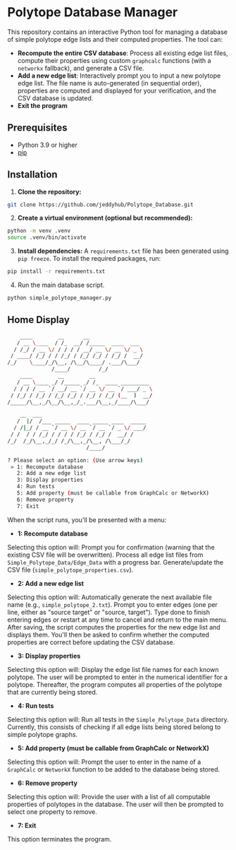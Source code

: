 # Polytope Database Manager

This repository contains an interactive Python tool for managing a database of simple polytope edge lists and their computed properties. The tool can:

- **Recompute the entire CSV database**: Process all existing edge list files, compute their properties using custom `graphcalc` functions (with a `networkx` fallback), and generate a CSV file.
- **Add a new edge list**: Interactively prompt you to input a new polytope edge list. The file name is auto-generated (in sequential order), properties are computed and displayed for your verification, and the CSV database is updated.
- **Exit the program**

## Prerequisites

- Python 3.9 or higher
- [pip](https://pip.pypa.io/en/stable/)

## Installation

1. **Clone the repository:**
```bash
git clone https://github.com/jeddyhub/Polytope_Database.git
```

2. **Create a virtual environment (optional but recommended):**
```bash
python -m venv .venv
source .venv/bin/activate
```

3. **Install dependencies:**
A `requirements.txt` file has been generated using `pip freeze`. To install the required packages, run:
```bash
pip install -r requirements.txt
```

4. Run the main database script.
```bash
python simple_polytope_manager.py
```

## Home Display
```bash
    ____        __      __
   / __ \____  / /_  __/ /_____  ____  ___
  / /_/ / __ \/ / / / / __/ __ \/ __ \/ _ \
 / ____/ /_/ / / /_/ / /_/ /_/ / /_/ /  __/
/_/    \____/_/\__, /\__/\____/ .___/\___/
              /____/         /_/
    ____        __        __
   / __ \____ _/ /_____ _/ /_  ____ _________
  / / / / __ `/ __/ __ `/ __ \/ __ `/ ___/ _ \
 / /_/ / /_/ / /_/ /_/ / /_/ / /_/ (__  )  __/
/_____/\__,_/\__/\__,_/_.___/\__,_/____/\___/

    __  ___
   /  |/  /___ _____  ____ _____ ____  _____
  / /|_/ / __ `/ __ \/ __ `/ __ `/ _ \/ ___/
 / /  / / /_/ / / / / /_/ / /_/ /  __/ /
/_/  /_/\__,_/_/ /_/\__,_/\__, /\___/_/
                         /____/

? Please select an option: (Use arrow keys)
 » 1: Recompute database
   2: Add a new edge list
   3: Display properties
   4: Run tests
   5: Add property (must be callable from GraphCalc or NetworkX)
   6: Remove property
   7: Exit

```

When the script runs, you'll be presented with a menu:
- **1: Recompute database**

Selecting this option will:
Prompt you for confirmation (warning that the existing CSV file will be overwritten). Process all edge list files from `Simple_Polytope_Data/Edge_Data` with a progress bar. Generate/update the CSV file (`simple_polytope_properties.csv`).

- **2: Add a new edge list**

Selecting this option will:
Automatically generate the next available file name (e.g., `simple_polytope_2.txt`).
Prompt you to enter edges (one per line, either as "source target" or "source, target").
Type done to finish entering edges or restart at any time to cancel and return to the main menu. After saving, the script computes the properties for the new edge list and displays them. You'll then be asked to confirm whether the computed properties are correct before updating the CSV database.

- **3: Display properties**

Selecting this option will:
Display the edge list file names for each known polytope. The user will be prompted to enter in the numerical identifier for a polytope. Thereafter, the program computes all properties of the polytope that are currently being stored.

- **4: Run tests**

Selecting this option will:
Run all tests in the `Simple_Polytope_Data` directory. Currently, this consists of checking if all edge lists being stored belong to simple polytope graphs.

- **5: Add property (must be callable from GraphCalc or NetworkX)**

Selecting this option will:
Prompt the user to enter in the name of a `GraphCalc` or `NetworkX` function to be added to the database being stored.

- **6: Remove property**

Selecting this option will:
Provide the user with a list of all computable properties of polytopes in the database. The user will then be prompted to select one property to remove.

- **7: Exit**

This option terminates the program.